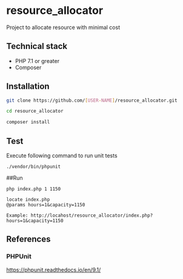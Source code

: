 # resource_allocator
Project to allocate resource with minimal cost

## Technical stack
* PHP 7.1 or greater
* Composer

## Installation
```bash
git clone https://github.com/[USER-NAME]/resource_allocator.git

cd resource_allocator

composer install
```

## Test
Execute following command to run unit tests
```shell
./vendor/bin/phpunit
```

##Run
```shell
php index.php 1 1150
```

```browser
locate index.php
@params hours=1&capacity=1150

Example: http://locahost/resource_allocator/index.php?hours=1&capacity=1150
```

## References

### PHPUnit
https://phpunit.readthedocs.io/en/9.1/